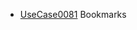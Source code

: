   * [UseCase0081](https://github.com/DomainDrivenArchitecture/ddaRequirement/blob/master/en/requirements/UseCase0081.md) Bookmarks